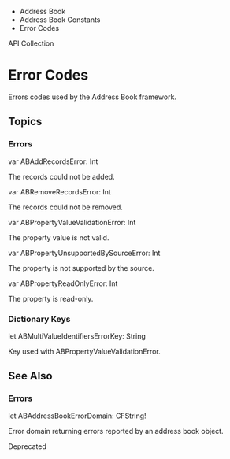 

- Address Book
- Address Book Constants
-  Error Codes 

API Collection

# Error Codes

Errors codes used by the Address Book framework.

## Topics

### Errors

var ABAddRecordsError: Int

The records could not be added.

var ABRemoveRecordsError: Int

The records could not be removed.

var ABPropertyValueValidationError: Int

The property value is not valid.

var ABPropertyUnsupportedBySourceError: Int

The property is not supported by the source.

var ABPropertyReadOnlyError: Int

The property is read-only.

### Dictionary Keys

let ABMultiValueIdentifiersErrorKey: String

Key used with ABPropertyValueValidationError.

## See Also

### Errors

let ABAddressBookErrorDomain: CFString!

Error domain returning errors reported by an address book object.

Deprecated

